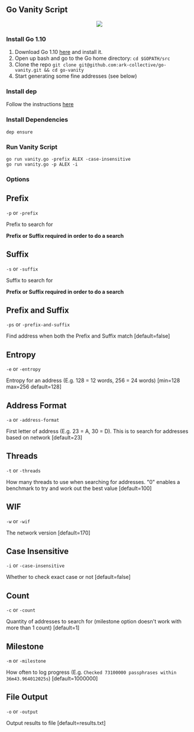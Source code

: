 ## Go Vanity Script

<p align="center">
    <img src="https://github.com/ark-collective/go-vanity/blob/master/banner.png" />
</p>

### Install Go 1.10

1. Download Go 1.10 [here](https://golang.org/dl/) and install it.
2. Open up bash and go to the Go home directory: `cd $GOPATH/src`
3. Clone the repo `git clone git@github.com:ark-collective/go-vanity.git && cd go-vanity`
4. Start generating some fine addresses (see below)

### Install dep

Follow the instructions [here](https://github.com/golang/dep#installation)

### Install Dependencies

```
dep ensure
```

### Run Vanity Script

```
go run vanity.go -prefix ALEX -case-insensitive
go run vanity.go -p ALEX -i
```

### Options

## Prefix

`-p` or `-prefix`

Prefix to search for

**Prefix or Suffix required in order to do a search**

## Suffix

`-s` or `-suffix`

Suffix to search for

**Prefix or Suffix required in order to do a search**

## Prefix and Suffix

`-ps` or `-prefix-and-suffix`

Find address when both the Prefix and Suffix match [default=false]

## Entropy

`-e` or `-entropy`

Entropy for an address (E.g. 128 = 12 words, 256 = 24 words) [min=128 max=256 default=128]

## Address Format

`-a` or `-address-format`

First letter of address (E.g. 23 = A, 30 = D). This is to search for addresses based on network [default=23]

## Threads

`-t` or `-threads`

How many threads to use when searching for addresses. "0" enables a benchmark to try and work out the best value [default=100]

## WIF

`-w` or `-wif`

The network version [default=170]

## Case Insensitive

`-i` or `-case-insensitive`

Whether to check exact case or not [default=false]

## Count

`-c` or `-count`

Quantity of addresses to search for (milestone option doesn't work with more than 1 count) [default=1]

## Milestone

`-m` or `-milestone`

How often to log progress (E.g. `Checked 73100000 passphrases within 36m43.964012025s`) [default=1000000]

## File Output

`-o` or `-output`

Output results to file [default=results.txt]
